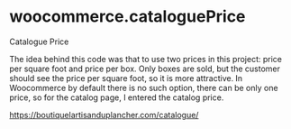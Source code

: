 # woocommerce.cataloguePrice
Catalogue Price

The idea behind this code was that to use two prices in this project: price per square foot and price per box. 
Only boxes are sold, but the customer should see the price per square foot, so it is more attractive. 
In Woocommerce by default there is no such option, there can be only one price, so for the catalog page, I entered the catalog price. 

https://boutiquelartisanduplancher.com/catalogue/
